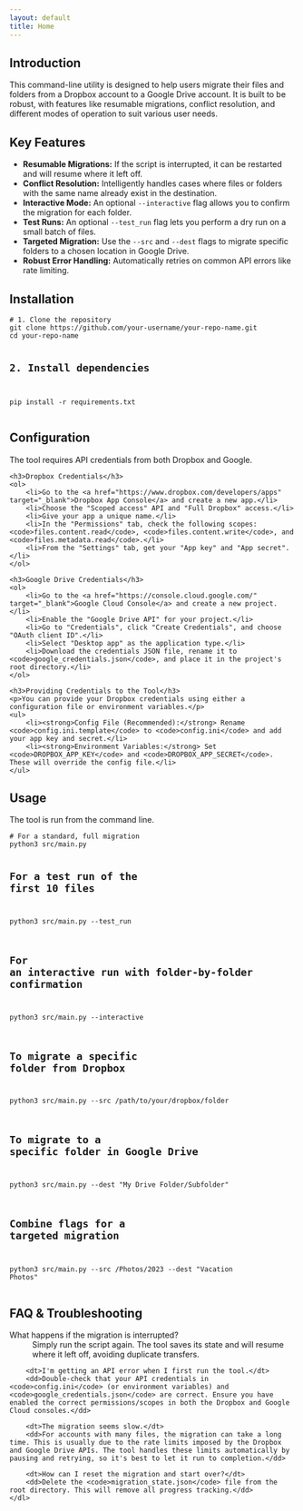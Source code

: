 ```yaml
---
layout: default
title: Home
---
```


<section id="introduction">
    <h2>Introduction</h2>
    <p>This command-line utility is designed to help users migrate their files and folders from a Dropbox account to a Google Drive account. It is built to be robust, with features like resumable migrations, conflict resolution, and different modes of operation to suit various user needs.</p>
</section>

<section id="features">
    <h2>Key Features</h2>
    <ul>
        <li><strong>Resumable Migrations:</strong> If the script is interrupted, it can be restarted and will resume where it left off.</li>
        <li><strong>Conflict Resolution:</strong> Intelligently handles cases where files or folders with the same name already exist in the destination.</li>
        <li><strong>Interactive Mode:</strong> An optional <code>--interactive</code> flag allows you to confirm the migration for each folder.</li>
        <li><strong>Test Runs:</strong> An optional <code>--test_run</code> flag lets you perform a dry run on a small batch of files.</li>
        <li><strong>Targeted Migration:</strong> Use the <code>--src</code> and <code>--dest</code> flags to migrate specific folders to a chosen location in Google Drive.</li>
        <li><strong>Robust Error Handling:</strong> Automatically retries on common API errors like rate limiting.</li>
    </ul>
</section>

<section id="installation">
    <h2>Installation</h2>
    <pre><code># 1. Clone the repository
git clone https://github.com/your-username/your-repo-name.git
cd your-repo-name

# 2. Install dependencies
pip install -r requirements.txt</code></pre>
</section>

<section id="configuration">
    <h2>Configuration</h2>
    <p>The tool requires API credentials from both Dropbox and Google.</p>
    
    <h3>Dropbox Credentials</h3>
    <ol>
        <li>Go to the <a href="https://www.dropbox.com/developers/apps" target="_blank">Dropbox App Console</a> and create a new app.</li>
        <li>Choose the "Scoped access" API and "Full Dropbox" access.</li>
        <li>Give your app a unique name.</li>
        <li>In the "Permissions" tab, check the following scopes: <code>files.content.read</code>, <code>files.content.write</code>, and <code>files.metadata.read</code>.</li>
        <li>From the "Settings" tab, get your "App key" and "App secret".</li>
    </ol>

    <h3>Google Drive Credentials</h3>
    <ol>
        <li>Go to the <a href="https://console.cloud.google.com/" target="_blank">Google Cloud Console</a> and create a new project.</li>
        <li>Enable the "Google Drive API" for your project.</li>
        <li>Go to "Credentials", click "Create Credentials", and choose "OAuth client ID".</li>
        <li>Select "Desktop app" as the application type.</li>
        <li>Download the credentials JSON file, rename it to <code>google_credentials.json</code>, and place it in the project's root directory.</li>
    </ol>

    <h3>Providing Credentials to the Tool</h3>
    <p>You can provide your Dropbox credentials using either a configuration file or environment variables.</p>
    <ul>
        <li><strong>Config File (Recommended):</strong> Rename <code>config.ini.template</code> to <code>config.ini</code> and add your app key and secret.</li>
        <li><strong>Environment Variables:</strong> Set <code>DROPBOX_APP_KEY</code> and <code>DROPBOX_APP_SECRET</code>. These will override the config file.</li>
    </ul>
</section>

<section id="usage">
    <h2>Usage</h2>
    <p>The tool is run from the command line.</p>
    <pre><code># For a standard, full migration
python3 src/main.py

# For a test run of the first 10 files
python3 src/main.py --test_run

# For an interactive run with folder-by-folder confirmation
python3 src/main.py --interactive

# To migrate a specific folder from Dropbox
python3 src/main.py --src /path/to/your/dropbox/folder

# To migrate to a specific folder in Google Drive
python3 src/main.py --dest "My Drive Folder/Subfolder"

# Combine flags for a targeted migration
python3 src/main.py --src /Photos/2023 --dest "Vacation Photos"</code></pre>
</section>

<section id="faq">
    <h2>FAQ & Troubleshooting</h2>
    <dl>
        <dt>What happens if the migration is interrupted?</dt>
        <dd>Simply run the script again. The tool saves its state and will resume where it left off, avoiding duplicate transfers.</dd>

        <dt>I'm getting an API error when I first run the tool.</dt>
        <dd>Double-check that your API credentials in <code>config.ini</code> (or environment variables) and <code>google_credentials.json</code> are correct. Ensure you have enabled the correct permissions/scopes in both the Dropbox and Google Cloud consoles.</dd>

        <dt>The migration seems slow.</dt>
        <dd>For accounts with many files, the migration can take a long time. This is usually due to the rate limits imposed by the Dropbox and Google Drive APIs. The tool handles these limits automatically by pausing and retrying, so it's best to let it run to completion.</dd>

        <dt>How can I reset the migration and start over?</dt>
        <dd>Delete the <code>migration_state.json</code> file from the root directory. This will remove all progress tracking.</dd>
    </dl>
</section>
